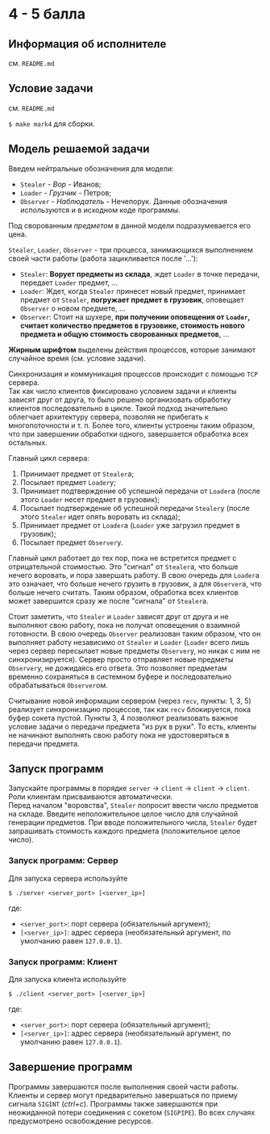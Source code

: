 # 4 - 5 балла

## Информация об исполнителе

см. `README.md`

## Условие задачи

см. `README.md`  

`$ make mark4` для сборки.  

## Модель решаемой задачи

Введем нейтральные обозначения для модели:
- `Stealer` - *Вор* - Иванов;
- `Loader` - *Грузчик* - Петров;
- `Observer` - *Наблюдатель* - Нечепорук.
Данные обозначения используются и в исходном коде программы.

Под сворованным *предметом* в данной модели подразумевается его цена. 

`Stealer`, `Loader`, `Observer` - три процесса, занимающихся выполнением своей части работы (работа зацикливается после '...'):
- `Stealer`: **Ворует предметы из склада**, ждет `Loader` в точке передачи, передает `Loader` предмет, ...
- `Loader`: Ждет, когда `Stealer` принесет новый предмет, принимает предмет от `Stealer`, **погружает предмет в грузовик**, оповещает `Observer` о новом предмете, ... 
- `Observer`: Стоит на шухере, **при получении оповещения от `Loader`, считает количество предметов в грузовике, стоимость нового предмета и общую стоимость сворованных предметов**, ...

**Жирным шрифтом** выделены действия процессов, которые занимают случайное время (см. условие задачи).   

Синхронизация и коммуникация процессов происходит с помощью `TCP` сервера.  
Так как число клиентов фиксировано условием задачи и клиенты зависят друг от друга, то было решено организовать обработку клиентов последовательно в цикле. Такой подход значительно облегчает архитектуру сервера, позволяя не прибегать к многопоточности и т. п. Более того, клиенты устроены таким образом, что при завершении обработки одного, завершается обработка всех остальных. 

Главный цикл сервера:
1. Принимает предмет от `Stealer`а;
2. Посылает предмет `Loader`у;
3. Принимает подтверждение об успешной передачи от `Loader`а (после этого `Loader` несет предмет в грузовик);
4. Посылает подтверждение об успешной передачи `Stealer`у (после этого `Stealer` идет опять воровать из склада);
5. Принимает предмет от `Loader`а (`Loader` уже загрузил предмет в грузовик);
6. Посылает предмет `Observer`у.

Главный цикл работает до тех пор, пока не встретится предмет с отрицательной стоимостью. Это "сигнал" от `Stealer`а, что больше нечего воровать, и пора завершать работу. В свою очередь для `Loader`а это означает, что больше нечего грузить в грузовик, а для `Observer`а, что больше нечего считать. Таким образом, обработка всех клиентов может завершится сразу же после "сигнала" от `Stealer`а. 

Стоит заметить, что `Stealer` и `Loader` зависят друг от друга и не выполняют свою работу, пока не получат оповещения о взаимной готовности. В свою очередь `Observer` реализован таким образом, что он выполняет работу независимо от `Stealer` и `Loader` (`Loader` всего лишь через сервер пересылает новые предметы `Observer`у, но никак с ним не синхронизируется). Сервер просто отправляет новые предметы `Observer`у, не дожидаясь его ответа. Это позволяет предметам временно сохраняться в системном буфере и последовательно обрабатываться `Observer`ом.  

Считывание новой информации сервером (через `recv`, пункты: 1, 3, 5) реализует синхронизацию процессов, так как `recv` блокируется, пока буфер сокета пустой. Пункты 3, 4 позволяют реализовать важное условие задачи о передачи предмета "из рук в руки". То есть, клиенты не начинают выполнять свою работу пока не удостоверяться в передачи предмета. 

## Запуск программ
Запускайте программы в порядке `server` -> `client` -> `client` -> `client`.  
Роли клиентам присваиваются автоматически.  
Перед началом "воровства", `Stealer` попросит ввести число предметов на складе. Введите неположительное целое число для случайной генерации предметов. При вводе положительного числа, `Stealer` будет запрашивать стоимость каждого предмета (положительное целое число).  

### Запуск программ: Сервер
Для запуска сервера используйте

    $ ./server <server_port> [<server_ip>]

где:
- `<server_port>`: порт сервера (обязательный аргумент);
- `[<server_ip>]`: адрес сервера (необязательный аргумент, по умолчанию равен `127.0.0.1`). 

### Запуск программ: Клиент
Для запуска клиента используйте

    $ ./client <server_port> [<server_ip>]

где:
- `<server_port>`: порт сервера (обязательный аргумент);
- `[<server_ip>]`: адрес сервера (необязательный аргумент, по умолчанию равен `127.0.0.1`). 

## Завершение программ
Программы завершаются после выполнения своей части работы. Клиенты и сервер могут предварительно завершаться по приему сигнала `SIGINT` (*ctrl+c*). Программы также завершаются при неожиданной потери соединения с сокетом (`SIGPIPE`). Во всех случаях предусмотрено освобождение ресурсов.  
